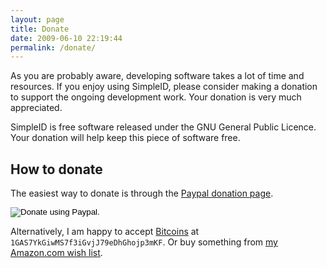 ```yaml
---
layout: page
title: Donate
date: 2009-06-10 22:19:44
permalink: /donate/
---
```


As you are probably aware, developing software takes a lot of time and resources.  If you enjoy using SimpleID, please consider making a donation to support the ongoing development work.  Your donation is very much appreciated.

SimpleID is free software released under the GNU General Public Licence.  Your donation will help keep this piece of software free.

## How to donate

The easiest way to donate is through the [Paypal donation page](https://www.paypal.com/cgi-bin/webscr?item_name=Donation+to+SimpleID&cmd=_donations&business=kmo%40users.sourceforge.net).

<a href="https://www.paypal.com/cgi-bin/webscr?item_name=Donation+to+SimpleID&amp;cmd=_donations&amp;business=kmo%40users.sourceforge.net"><input type="image" src="https://www.paypal.com/en_AU/i/btn/btn_donate_LG.gif" border="0" name="submit" alt="Donate using Paypal."></a>

Alternatively, I am happy to accept [Bitcoins](bitcoin:3CmD1mNJEaf2ATw3sbxAJkk6pgrCQfUAhb?label=Donation%20to%20SimpleID) at `1GAS7YkGiwMS7f3iGvjJ79eDhGhojp3mKF`.  Or buy something from [my Amazon.com wish list](http://a.co/56v78h2).
